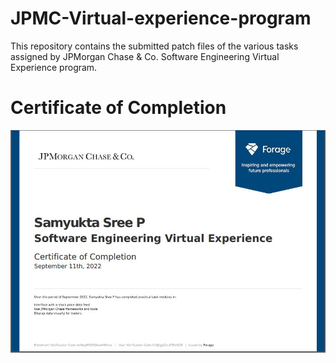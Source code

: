 # JPMC-Virtual-experience-program
This repository contains the submitted patch files of the various tasks assigned by JPMorgan Chase &amp; Co. Software Engineering Virtual Experience program. 
# Certificate of Completion 
![alt text](https://github.com/samyukta03/JPMC-Virtual-experience-program/blob/main/jpmc%20samyukta%20sree%20VEprog.JPG?raw=true) 
